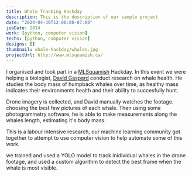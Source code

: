 ```yaml
---
title: Whale Tracking Hackday
description: This is the description of our sample project
date: "2024-04-30T12:00:00-07:00"
jobDate: 2024
work: [python, computer vision]
techs: [python, computer vision]
designs: []
thumbnail: whale-hackday/whales.jpg
projectUrl: http://www.mlsquamish.ca/
---
```


I organised and took part in a [MLSquamish](http://www.mlsquamish.ca/) Hackday.
In this event we were helping a biologist, [David Gaspard](https://www.linkedin.com/in/david-gaspard-79bb29239) conduct research on whale health.
He studies the body mass of humpback whales over time, as healthy mass indicates their environments health and their ability to succesfully hunt.

Drone imagery is collected, and David manually watches the footage. choosing the best few pictures of each whale.
Then using some photogrammetry software, he is able to make measurements along the whales length, estimating it's body mass.

This is a labour intensive research, our machine learning community got together to attempt to use computer vision to help automate some of this work.

we trained and used a YOLO model to track inidividual whales in the drone footage, and used a custom algorithm to detect the best frame when the whale is most visible.